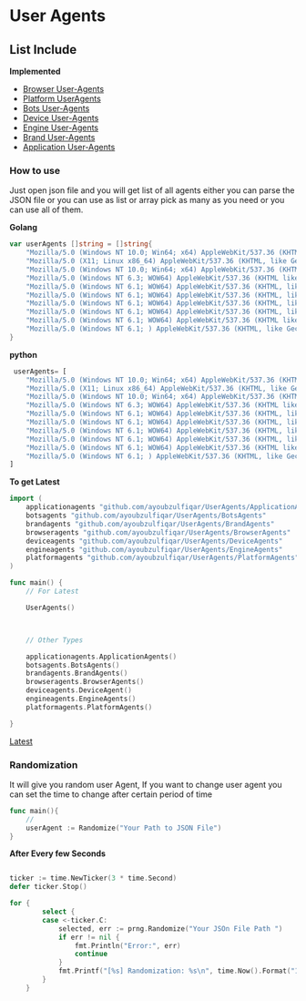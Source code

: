 # **User Agents**



## List Include
 **Implemented**
- [Browser User-Agents](BrowserAgents/BrowserAgents.json)
- [Platform UserAgents](PlatformAgents/PlatformAgents.json)
- [Bots User-Agents](BotsAgents)
- [Device User-Agents](DeviceAgents)
- [Engine User-Agents](EngineAgents)
- [Brand User-Agents](BrandAgents)
- [Application User-Agents](ApplicationAgents)


### How to use

Just open json file and you will get list of all agents
either you can parse the JSON file or you can use as list or array
pick as many as you need or you can use all of them.

**Golang**

```go
var userAgents []string = []string{
	"Mozilla/5.0 (Windows NT 10.0; Win64; x64) AppleWebKit/537.36 (KHTML, like Gecko) Chrome/125.0.0.0 Safari/537.36 115Browser/27.0.7.5",
	"Mozilla/5.0 (X11; Linux x86_64) AppleWebKit/537.36 (KHTML, like Gecko) Chrome/125.0.0.0 Safari/537.36 115Browser/27.0.6.9",
	"Mozilla/5.0 (Windows NT 10.0; Win64; x64) AppleWebKit/537.36 (KHTML, like Gecko) Chrome/125.0.0.0 Safari/537.36 115Browser/27.0.6.3",
	"Mozilla/5.0 (Windows NT 6.3; WOW64) AppleWebKit/537.36 (KHTML like Gecko) Chrome/49.0.2623.75 Safari/537.36 115Browser/7.0.0",
	"Mozilla/5.0 (Windows NT 6.1; WOW64) AppleWebKit/537.36 (KHTML, like Gecko) Chrome/83.0.4103.61 Safari/537.36 115Browser/24.0.2.2",
	"Mozilla/5.0 (Windows NT 6.1; WOW64) AppleWebKit/537.36 (KHTML, like Gecko) Chrome/83.0.4103.61 Safari/537.36 115Browser/25.0.2.1",
	"Mozilla/5.0 (Windows NT 6.1; WOW64) AppleWebKit/537.36 (KHTML, like Gecko) Chrome/83.0.4103.61 Safari/537.36 115Browser/25.0.6.5",
	"Mozilla/5.0 (Windows NT 6.1; WOW64) AppleWebKit/537.36 (KHTML, like Gecko) Chrome/31.0.1650.63 Safari/537.36 115Browser/5.1.6",
	"Mozilla/5.0 (Windows NT 6.1; WOW64) AppleWebKit/537.36 (KHTML like Gecko) Chrome/49.0.2623.75 Safari/537.36 115Browser/7.0.0",
	"Mozilla/5.0 (Windows NT 6.1; ) AppleWebKit/537.36 (KHTML, like Gecko) Chrome/83.0.4103.61 Safari/537.36 115Browser/25.0.6.5",
}

```

**python**

```py
 userAgents= [
	"Mozilla/5.0 (Windows NT 10.0; Win64; x64) AppleWebKit/537.36 (KHTML, like Gecko) Chrome/125.0.0.0 Safari/537.36 115Browser/27.0.7.5",
	"Mozilla/5.0 (X11; Linux x86_64) AppleWebKit/537.36 (KHTML, like Gecko) Chrome/125.0.0.0 Safari/537.36 115Browser/27.0.6.9",
	"Mozilla/5.0 (Windows NT 10.0; Win64; x64) AppleWebKit/537.36 (KHTML, like Gecko) Chrome/125.0.0.0 Safari/537.36 115Browser/27.0.6.3",
	"Mozilla/5.0 (Windows NT 6.3; WOW64) AppleWebKit/537.36 (KHTML like Gecko) Chrome/49.0.2623.75 Safari/537.36 115Browser/7.0.0",
	"Mozilla/5.0 (Windows NT 6.1; WOW64) AppleWebKit/537.36 (KHTML, like Gecko) Chrome/83.0.4103.61 Safari/537.36 115Browser/24.0.2.2",
	"Mozilla/5.0 (Windows NT 6.1; WOW64) AppleWebKit/537.36 (KHTML, like Gecko) Chrome/83.0.4103.61 Safari/537.36 115Browser/25.0.2.1",
	"Mozilla/5.0 (Windows NT 6.1; WOW64) AppleWebKit/537.36 (KHTML, like Gecko) Chrome/83.0.4103.61 Safari/537.36 115Browser/25.0.6.5",
	"Mozilla/5.0 (Windows NT 6.1; WOW64) AppleWebKit/537.36 (KHTML, like Gecko) Chrome/31.0.1650.63 Safari/537.36 115Browser/5.1.6",
	"Mozilla/5.0 (Windows NT 6.1; WOW64) AppleWebKit/537.36 (KHTML like Gecko) Chrome/49.0.2623.75 Safari/537.36 115Browser/7.0.0",
	"Mozilla/5.0 (Windows NT 6.1; ) AppleWebKit/537.36 (KHTML, like Gecko) Chrome/83.0.4103.61 Safari/537.36 115Browser/25.0.6.5",
]
```

**To get Latest**

```go
import (
	applicationagents "github.com/ayoubzulfiqar/UserAgents/ApplicationAgents"
	botsagents "github.com/ayoubzulfiqar/UserAgents/BotsAgents"
	brandagents "github.com/ayoubzulfiqar/UserAgents/BrandAgents"
	browseragents "github.com/ayoubzulfiqar/UserAgents/BrowserAgents"
	deviceagents "github.com/ayoubzulfiqar/UserAgents/DeviceAgents"
	engineagents "github.com/ayoubzulfiqar/UserAgents/EngineAgents"
	platformagents "github.com/ayoubzulfiqar/UserAgents/PlatformAgents"
)

func main() {
	// For Latest

	UserAgents()



	// Other Types

	applicationagents.ApplicationAgents()
	botsagents.BotsAgents()
	brandagents.BrandAgents()
	browseragents.BrowserAgents()
	deviceagents.DeviceAgent()
	engineagents.EngineAgents()
	platformagents.PlatformAgents()

}
```

[Latest](UserAgents.json)

### Randomization

It will give you random user Agent, If you want to change user agent you can set the time to change after certain period of time

```go
func main(){
	// 
	userAgent := Randomize("Your Path to JSON File")
}
```

**After Every few Seconds**

```go

ticker := time.NewTicker(3 * time.Second)
defer ticker.Stop()

for {
		select {
		case <-ticker.C:
			selected, err := prng.Randomize("Your JSOn File Path ")
			if err != nil {
				fmt.Println("Error:", err)
				continue
			}
			fmt.Printf("[%s] Randomization: %s\n", time.Now().Format("15:04:05"), selected)
		}
	}

```